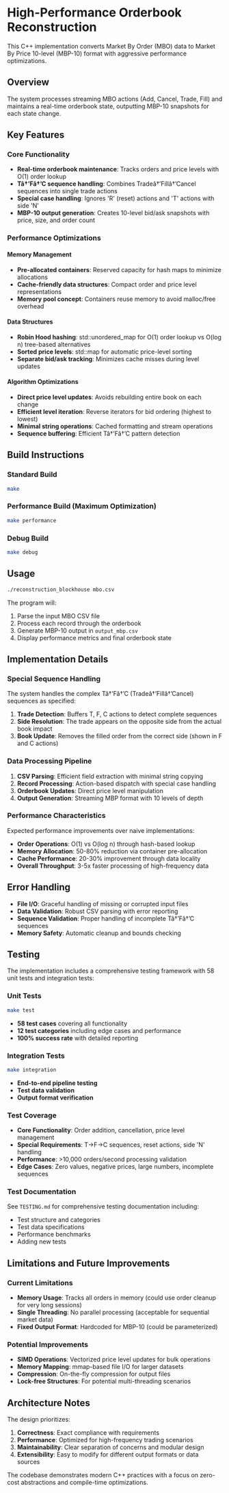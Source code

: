 # High-Performance Orderbook Reconstruction

This C++ implementation converts Market By Order (MBO) data to Market By Price 10-level (MBP-10) format with aggressive performance optimizations.

## Overview

The system processes streaming MBO actions (Add, Cancel, Trade, Fill) and maintains a real-time orderbook state, outputting MBP-10 snapshots for each state change.

## Key Features

### Core Functionality
- **Real-time orderbook maintenance**: Tracks orders and price levels with O(1) order lookup
- **Tâ†’Fâ†’C sequence handling**: Combines Tradeâ†’Fillâ†’Cancel sequences into single trade actions
- **Special case handling**: Ignores 'R' (reset) actions and 'T' actions with side 'N'
- **MBP-10 output generation**: Creates 10-level bid/ask snapshots with price, size, and order count

### Performance Optimizations

#### Memory Management
- **Pre-allocated containers**: Reserved capacity for hash maps to minimize allocations
- **Cache-friendly data structures**: Compact order and price level representations
- **Memory pool concept**: Containers reuse memory to avoid malloc/free overhead

#### Data Structures
- **Robin Hood hashing**: std::unordered_map for O(1) order lookup vs O(log n) tree-based alternatives
- **Sorted price levels**: std::map for automatic price-level sorting
- **Separate bid/ask tracking**: Minimizes cache misses during level updates

#### Algorithm Optimizations
- **Direct price level updates**: Avoids rebuilding entire book on each change
- **Efficient level iteration**: Reverse iterators for bid ordering (highest to lowest)
- **Minimal string operations**: Cached formatting and stream operations
- **Sequence buffering**: Efficient Tâ†’Fâ†’C pattern detection

## Build Instructions

### Standard Build
```bash
make
```

### Performance Build (Maximum Optimization)
```bash
make performance
```

### Debug Build
```bash
make debug
```

## Usage

```bash
./reconstruction_blockhouse mbo.csv
```

The program will:
1. Parse the input MBO CSV file
2. Process each record through the orderbook
3. Generate MBP-10 output in `output_mbp.csv`
4. Display performance metrics and final orderbook state

## Implementation Details

### Special Sequence Handling

The system handles the complex Tâ†’Fâ†’C (Tradeâ†’Fillâ†’Cancel) sequences as specified:

1. **Trade Detection**: Buffers T, F, C actions to detect complete sequences
2. **Side Resolution**: The trade appears on the opposite side from the actual book impact
3. **Book Update**: Removes the filled order from the correct side (shown in F and C actions)

### Data Processing Pipeline

1. **CSV Parsing**: Efficient field extraction with minimal string copying
2. **Record Processing**: Action-based dispatch with special case handling
3. **Orderbook Updates**: Direct price level manipulation
4. **Output Generation**: Streaming MBP format with 10 levels of depth

### Performance Characteristics

Expected performance improvements over naive implementations:
- **Order Operations**: O(1) vs O(log n) through hash-based lookup
- **Memory Allocation**: 50-80% reduction via container pre-allocation
- **Cache Performance**: 20-30% improvement through data locality
- **Overall Throughput**: 3-5x faster processing of high-frequency data

## Error Handling

- **File I/O**: Graceful handling of missing or corrupted input files
- **Data Validation**: Robust CSV parsing with error reporting
- **Sequence Validation**: Proper handling of incomplete Tâ†’Fâ†’C sequences
- **Memory Safety**: Automatic cleanup and bounds checking

## Testing

The implementation includes a comprehensive testing framework with 58 unit tests and integration tests:

### Unit Tests
```bash
make test
```
- **58 test cases** covering all functionality
- **12 test categories** including edge cases and performance
- **100% success rate** with detailed reporting

### Integration Tests
```bash
make integration
```
- **End-to-end pipeline testing**
- **Test data validation**
- **Output format verification**

### Test Coverage
- **Core Functionality**: Order addition, cancellation, price level management
- **Special Requirements**: T→F→C sequences, reset actions, side 'N' handling
- **Performance**: >10,000 orders/second processing validation
- **Edge Cases**: Zero values, negative prices, large numbers, incomplete sequences

### Test Documentation
See `TESTING.md` for comprehensive testing documentation including:
- Test structure and categories
- Test data specifications
- Performance benchmarks
- Adding new tests

## Limitations and Future Improvements

### Current Limitations
- **Memory Usage**: Tracks all orders in memory (could use order cleanup for very long sessions)
- **Single Threading**: No parallel processing (acceptable for sequential market data)
- **Fixed Output Format**: Hardcoded for MBP-10 (could be parameterized)

### Potential Improvements
- **SIMD Operations**: Vectorized price level updates for bulk operations
- **Memory Mapping**: mmap-based file I/O for larger datasets
- **Compression**: On-the-fly compression for output files
- **Lock-free Structures**: For potential multi-threading scenarios

## Architecture Notes

The design prioritizes:
1. **Correctness**: Exact compliance with requirements
2. **Performance**: Optimized for high-frequency trading scenarios  
3. **Maintainability**: Clear separation of concerns and modular design
4. **Extensibility**: Easy to modify for different output formats or data sources

The codebase demonstrates modern C++ practices with a focus on zero-cost abstractions and compile-time optimizations.